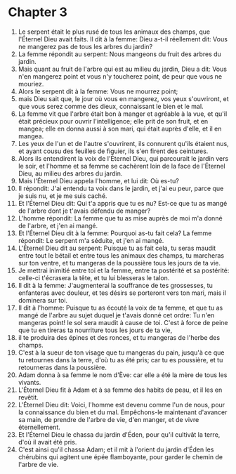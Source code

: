 # Chapter 3

1. Le serpent était le plus rusé de tous les animaux des champs, que l'Éternel Dieu avait faits. Il dit à la femme: Dieu a-t-il réellement dit: Vous ne mangerez pas de tous les arbres du jardin?
2. La femme répondit au serpent: Nous mangeons du fruit des arbres du jardin.
3. Mais quant au fruit de l'arbre qui est au milieu du jardin, Dieu a dit: Vous n'en mangerez point et vous n'y toucherez point, de peur que vous ne mouriez.
4. Alors le serpent dit à la femme: Vous ne mourrez point;
5. mais Dieu sait que, le jour où vous en mangerez, vos yeux s'ouvriront, et que vous serez comme des dieux, connaissant le bien et le mal.
6. La femme vit que l'arbre était bon à manger et agréable à la vue, et qu'il était précieux pour ouvrir l'intelligence; elle prit de son fruit, et en mangea; elle en donna aussi à son mari, qui était auprès d'elle, et il en mangea.
7. Les yeux de l'un et de l'autre s'ouvrirent, ils connurent qu'ils étaient nus, et ayant cousu des feuilles de figuier, ils s'en firent des ceintures.
8. Alors ils entendirent la voix de l'Éternel Dieu, qui parcourait le jardin vers le soir, et l'homme et sa femme se cachèrent loin de la face de l'Éternel Dieu, au milieu des arbres du jardin.
9. Mais l'Éternel Dieu appela l'homme, et lui dit: Où es-tu?
10. Il répondit: J'ai entendu ta voix dans le jardin, et j'ai eu peur, parce que je suis nu, et je me suis caché.
11. Et l'Éternel Dieu dit: Qui t'a appris que tu es nu? Est-ce que tu as mangé de l'arbre dont je t'avais défendu de manger?
12. L'homme répondit: La femme que tu as mise auprès de moi m'a donné de l'arbre, et j'en ai mangé.
13. Et l'Éternel Dieu dit à la femme: Pourquoi as-tu fait cela? La femme répondit: Le serpent m'a séduite, et j'en ai mangé.
14. L'Éternel Dieu dit au serpent: Puisque tu as fait cela, tu seras maudit entre tout le bétail et entre tous les animaux des champs, tu marcheras sur ton ventre, et tu mangeras de la poussière tous les jours de ta vie.
15. Je mettrai inimitié entre toi et la femme, entre ta postérité et sa postérité: celle-ci t'écrasera la tête, et tu lui blesseras le talon.
16. Il dit à la femme: J'augmenterai la souffrance de tes grossesses, tu enfanteras avec douleur, et tes désirs se porteront vers ton mari, mais il dominera sur toi.
17. Il dit à l'homme: Puisque tu as écouté la voix de ta femme, et que tu as mangé de l'arbre au sujet duquel je t'avais donné cet ordre: Tu n'en mangeras point! le sol sera maudit à cause de toi. C'est à force de peine que tu en tireras ta nourriture tous les jours de ta vie,
18. il te produira des épines et des ronces, et tu mangeras de l'herbe des champs.
19. C'est à la sueur de ton visage que tu mangeras du pain, jusqu'à ce que tu retournes dans la terre, d'où tu as été pris; car tu es poussière, et tu retourneras dans la poussière.
20. Adam donna à sa femme le nom d'Ève: car elle a été la mère de tous les vivants.
21. L'Éternel Dieu fit à Adam et à sa femme des habits de peau, et il les en revêtit.
22. L'Éternel Dieu dit: Voici, l'homme est devenu comme l'un de nous, pour la connaissance du bien et du mal. Empêchons-le maintenant d'avancer sa main, de prendre de l'arbre de vie, d'en manger, et de vivre éternellement.
23. Et l'Éternel Dieu le chassa du jardin d'Éden, pour qu'il cultivât la terre, d'où il avait été pris.
24. C'est ainsi qu'il chassa Adam; et il mit à l'orient du jardin d'Éden les chérubins qui agitent une épée flamboyante, pour garder le chemin de l'arbre de vie.

